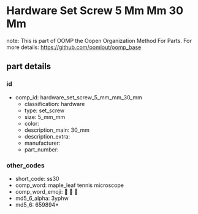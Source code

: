 # Hardware Set Screw 5 Mm Mm 30 Mm  

note: This is part of OOMP the Oopen Organization Method For Parts. For more details: https://github.com/oomlout/oomp_base

##  part details





### id
* oomp_id: hardware_set_screw_5_mm_mm_30_mm
  * classification: hardware
  * type: set_screw
  * size: 5_mm_mm
  * color: 
  * description_main: 30_mm
  * description_extra: 
  * manufacturer: 
  * part_number: 

### other_codes
* short_code: ss30
* oomp_word: maple_leaf tennis microscope
* oomp_word_emoji: :maple_leaf: :tennis: :microscope:
* md5_6_alpha: 3yphw
* md5_6: 659894* 